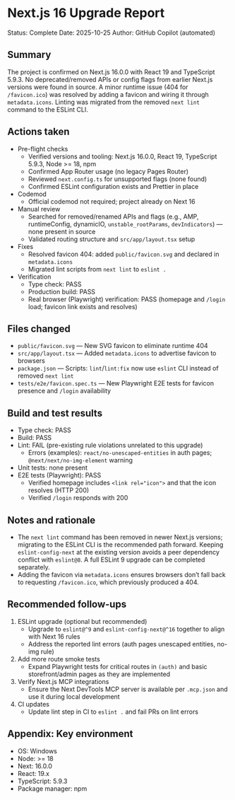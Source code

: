 # Next.js 16 Upgrade Report

Status: Complete
Date: 2025-10-25
Author: GitHub Copilot (automated)

## Summary

The project is confirmed on Next.js 16.0.0 with React 19 and TypeScript 5.9.3. No deprecated/removed APIs or config flags from earlier Next.js versions were found in source. A minor runtime issue (404 for `/favicon.ico`) was resolved by adding a favicon and wiring it through `metadata.icons`. Linting was migrated from the removed `next lint` command to the ESLint CLI.

## Actions taken

- Pre-flight checks
  - Verified versions and tooling: Next.js 16.0.0, React 19, TypeScript 5.9.3, Node >= 18, npm
  - Confirmed App Router usage (no legacy Pages Router)
  - Reviewed `next.config.ts` for unsupported flags (none found)
  - Confirmed ESLint configuration exists and Prettier in place
- Codemod
  - Official codemod not required; project already on Next 16
- Manual review
  - Searched for removed/renamed APIs and flags (e.g., AMP, runtimeConfig, dynamicIO, `unstable_rootParams`, `devIndicators`) — none present in source
  - Validated routing structure and `src/app/layout.tsx` setup
- Fixes
  - Resolved favicon 404: added `public/favicon.svg` and declared in `metadata.icons`
  - Migrated lint scripts from `next lint` to `eslint .`
- Verification
  - Type check: PASS
  - Production build: PASS
  - Real browser (Playwright) verification: PASS (homepage and `/login` load; favicon link exists and resolves)

## Files changed

- `public/favicon.svg` — New SVG favicon to eliminate runtime 404
- `src/app/layout.tsx` — Added `metadata.icons` to advertise favicon to browsers
- `package.json` — Scripts: `lint`/`lint:fix` now use `eslint` CLI instead of removed `next lint`
- `tests/e2e/favicon.spec.ts` — New Playwright E2E tests for favicon presence and `/login` availability

## Build and test results

- Type check: PASS
- Build: PASS
- Lint: FAIL (pre-existing rule violations unrelated to this upgrade)
  - Errors (examples): `react/no-unescaped-entities` in auth pages; `@next/next/no-img-element` warning
- Unit tests: none present
- E2E tests (Playwright): PASS
  - Verified homepage includes `<link rel="icon">` and that the icon resolves (HTTP 200)
  - Verified `/login` responds with 200

## Notes and rationale

- The `next lint` command has been removed in newer Next.js versions; migrating to the ESLint CLI is the recommended path forward. Keeping `eslint-config-next` at the existing version avoids a peer dependency conflict with `eslint@8`. A full ESLint 9 upgrade can be completed separately.
- Adding the favicon via `metadata.icons` ensures browsers don’t fall back to requesting `/favicon.ico`, which previously produced a 404.

## Recommended follow-ups

1. ESLint upgrade (optional but recommended)
   - Upgrade to `eslint@^9` and `eslint-config-next@^16` together to align with Next 16 rules
   - Address the reported lint errors (auth pages unescaped entities, no-img rule)
2. Add more route smoke tests
   - Expand Playwright tests for critical routes in `(auth)` and basic storefront/admin pages as they are implemented
3. Verify Next.js MCP integrations
   - Ensure the Next DevTools MCP server is available per `.mcp.json` and use it during local development
4. CI updates
   - Update lint step in CI to `eslint .` and fail PRs on lint errors

## Appendix: Key environment

- OS: Windows
- Node: >= 18
- Next: 16.0.0
- React: 19.x
- TypeScript: 5.9.3
- Package manager: npm
